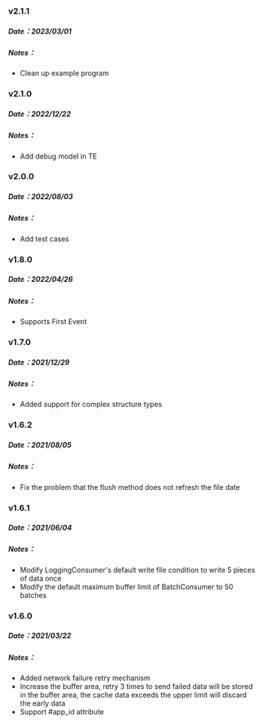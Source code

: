 ### v2.1.1
##### Date：2023/03/01
##### Notes：
- Clean up example program

### v2.1.0
##### Date：2022/12/22
##### Notes：
- Add debug model in TE

### v2.0.0
##### Date：2022/08/03
##### Notes：
- Add test cases

### v1.8.0
##### Date：2022/04/26
##### Notes：
- Supports First Event


### v1.7.0
##### Date：2021/12/29
##### Notes：
- Added support for complex structure types


### v1.6.2
##### Date：2021/08/05
##### Notes：
- Fix the problem that the flush method does not refresh the file date


### v1.6.1
##### Date：2021/06/04
##### Notes：
- Modify LoggingConsumer's default write file condition to write 5 pieces of data once
- Modify the default maximum buffer limit of BatchConsumer to 50 batches


### v1.6.0
##### Date：2021/03/22
##### Notes：
- Added network failure retry mechanism
- Increase the buffer area, retry 3 times to send failed data will be stored in the buffer area, the cache data exceeds the upper limit will discard the early data
- Support #app_id attribute
